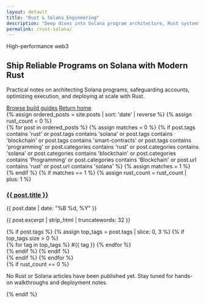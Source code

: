 ```yaml
---
layout: default
title: "Rust & Solana Engineering"
description: "Deep dives into Solana program architecture, Rust systems patterns, and production deployment checklists."
permalink: /rust-solana/
---
```


<section class="hero">
  <span class="hero-eyebrow">High-performance web3</span>
  <h1 class="hero-title">Ship Reliable Programs on Solana with Modern Rust</h1>
  <p class="hero-lede">Practical notes on architecting Solana programs, safeguarding accounts, optimizing execution, and deploying at scale with Rust.</p>
  <div class="hero-actions">
    <a class="primary" href="#rust-solana-posts">Browse build guides</a>
    <a class="ghost" href="{{ '/' | relative_url }}">Return home</a>
  </div>
</section>

<section id="rust-solana-posts" aria-label="Rust and Solana Articles">
  {% assign ordered_posts = site.posts | sort: 'date' | reverse %}
  {% assign rust_count = 0 %}
  <div class="post-list">
    {% for post in ordered_posts %}
      {% assign matches = 0 %}
      {% if post.tags contains 'rust' or post.tags contains 'solana' or post.tags contains 'blockchain' or post.tags contains 'smart-contracts' or post.tags contains 'programming' or post.categories contains 'rust' or post.categories contains 'solana' or post.categories contains 'blockchain' or post.categories contains 'Programming' or post.categories contains 'Blockchain' or post.url contains 'rust' or post.url contains 'solana' %}
        {% assign matches = 1 %}
      {% endif %}
      {% if matches == 1 %}
        {% assign rust_count = rust_count | plus: 1 %}
        <article class="post-card">
          <h3><a href="{{ post.url | relative_url }}">{{ post.title }}</a></h3>
          <p class="post-meta">{{ post.date | date: "%B %d, %Y" }}</p>
          <p>{{ post.excerpt | strip_html | truncatewords: 32 }}</p>
          {% if post.tags %}
            {% assign top_tags = post.tags | slice: 0, 3 %}
            {% if top_tags.size > 0 %}
              <div class="post-tags">
                {% for tag in top_tags %}
                  <span class="tag-chip">#{{ tag }}</span>
                {% endfor %}
              </div>
            {% endif %}
          {% endif %}
        </article>
      {% endif %}
    {% endfor %}
  </div>
  {% if rust_count == 0 %}
    <p>No Rust or Solana articles have been published yet. Stay tuned for hands-on walkthroughs and deployment notes.</p>
  {% endif %}
</section>
